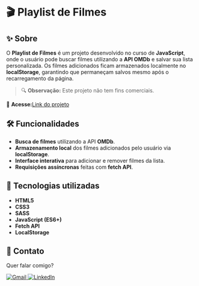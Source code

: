 

# 🎬 Playlist de Filmes

## ✨ Sobre

O **Playlist de Filmes** é um projeto desenvolvido no curso de **JavaScript**, onde o usuário pode buscar filmes utilizando a **API OMDb** e salvar sua lista personalizada. Os filmes adicionados ficam armazenados localmente no **localStorage**, garantindo que permaneçam salvos mesmo após o recarregamento da página.

> 🔍 **Observação:** Este projeto não tem fins comerciais.

📌 **Acesse:**[Link do projeto](https://playlistfilmes.netlify.app/)

## 🛠 Funcionalidades

* **Busca de filmes** utilizando a API **OMDb**.
* **Armazenamento local** dos filmes adicionados pelo usuário via **localStorage**.
* **Interface interativa** para adicionar e remover filmes da lista.
* **Requisições assíncronas** feitas com **fetch API**.

## 🚀 Tecnologias utilizadas

* **HTML5**
* **CSS3**
* **SASS**
* **JavaScript (ES6+)**
* **Fetch API**
* **LocalStorage**

## 💌 Contato

Quer falar comigo?

<p align="left">  
<a href="mailto:edsoncarvalhointuria@gmail.com" title="Gmail">  
  <img src="https://img.shields.io/badge/-Gmail-FF0000?style=flat-square&labelColor=FF0000&logo=gmail&logoColor=white" alt="Gmail"/>  
</a>  
<a href="https://br.linkedin.com/in/edson-carvalho-inturia-1442a0129" title="LinkedIn">  
  <img src="https://img.shields.io/badge/-LinkedIn-0e76a8?style=flat-square&logo=linkedin&logoColor=white" alt="LinkedIn"/>  
</a> 
</p>
